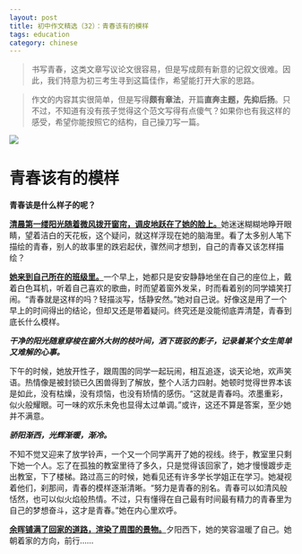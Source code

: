 ```yaml
---
layout: post
title: 初中作文精选（32）：青春该有的模样
tags: education
category: chinese
---
```


> 书写青春，这类文章写议论文很容易，但是写成颇有新意的记叙文很难。因此，我们特意为初三考生寻到这篇佳作，希望能打开大家的思路。

> 作文的内容其实很简单，但是写得**颇有章法**，开篇**直奔主题，先抑后扬**。只不过，不知道有没有孩子觉得这个范文写得有点傻气？如果你也有我这样的感受，希望你能按照它的结构，自己操刀写一篇。


![](https://crsando.github.io/images/2025-01-09/export_t6u36.png)

# 青春该有的模样

**青春该是什么样子的呢？**

<u>**清晨第一缕阳光随着微风拨开窗帘，调皮地跃在了她的脸上。**</u>她迷迷糊糊地睁开眼睛，望着洁白的天花板，这个疑问，就这样浮现在她的脑海里。看了太多别人笔下描绘的青春，别人的故事里的跌宕起伏，骤然间才想到，自己的青春又该怎样描绘？

<u>**她来到自己所在的班级里。**</u>一个早上，她都只是安安静静地坐在自己的座位上，戴着白色耳机，听着自己喜欢的歌曲，时而望着窗外发呆，时而看着别的同学嬉笑打闹。“青春就是这样的吗？轻描淡写，恬静安然。”她对自己说。好像这是用了一个早上的时间得出的结论，但却又还是带着疑问。终究还是没能彻底弄清楚，青春到底长什么模样。

***干净的阳光随意穿梭在窗外大树的枝叶间，洒下斑驳的影子，记录着某个女生简单又难解的心事。***

下午的时候，她放开性子，跟周围的同学一起玩闹，相互追逐，谈天论地，欢声笑语。热情像是被封锁已久困兽得到了解放，整个人活力四射。她顿时觉得世界本该是如此，没有枯燥，没有烦恼，也没有矫情的感伤。“这就是青春吗。浓墨重彩，似火般耀眼。可一味的欢乐未免也显得太过单调。”或许，这还不算是答案，至少她并不满意。

***骄阳渐西，光辉渐暖，渐冷。***

不知不觉又迎来了放学铃声，一个又一个同学离开了她的视线。终于，教室里只剩下她一个人。忘了在孤独的教室里待了多久，只是觉得该回家了，她才慢慢踱步走出教室，下了楼梯。路过高三的时候，她看见还有许多学长学姐正在学习。她凝视着他们，刹那间，青春的模样逐渐清晰。“努力是青春的别名。青春可以如清风般恬然，也可以似火焰般热情。不过，只有懂得在自己最有时间最有精力的青春里为自己的梦想奋斗，这才是青春。”她在内心里欢呼。

<u>**余晖铺满了回家的道路，渲染了周围的景物。**</u>夕阳西下，她的笑容温暖了自己。她朝着家的方向，前行……